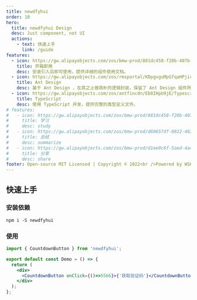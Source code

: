 ```yaml
---
title: newdfyhui
order: 10
hero:
  title: newdfyhui Design
  desc: Just component, not UI
  actions:
    - text: 快速上手
      link: /guide
features:
  - icon: https://gw.alipayobjects.com/zos/bmw-prod/881dc458-f20b-407b-947a-95104b5ec82b/k79dm8ih_w144_h144.png
    title: 开箱即用
    desc: 安装引入后即可使用，提供详细的组件使用文档。
  - icon: https://gw.alipayobjects.com/zos/rmsportal/KDpgvguMpGfqaHPjicRK.svg
    title: Ant Design
    desc: 基于 Ant Design ，在其之上做简朴的逻辑封装，保留了 Ant Design 组件所有功能。
  - icon: https://gw.alipayobjects.com/zos/antfincdn/Eb8IHpb9jE/Typescript_logo_2020.svg
    title: TypeScript
    desc: 使用 TypeScript 开发，提供完整的类型定义文件。
# features:
#   - icon: https://gw.alipayobjects.com/zos/bmw-prod/881dc458-f20b-407b-947a-95104b5ec82b/k79dm8ih_w144_h144.png
#     title: 学习
#     desc: study
#   - icon: https://gw.alipayobjects.com/zos/bmw-prod/d60657df-0822-4631-9d7c-e7a869c2f21c/k79dmz3q_w126_h126.png
#     title: 总结
#     desc: summarize
#   - icon: https://gw.alipayobjects.com/zos/bmw-prod/d1ee0c6f-5aed-4a45-a507-339a4bfe076c/k7bjsocq_w144_h144.png
#     title: 分享
#     desc: share
footer: Open-source MIT Licensed | Copyright © 2022<br />Powered by WSK
---
```


## 快速上手

### 安装依赖

```
npm i -S newdfyhui
```

### 使用

```jsx | pure
import { CountdownButton } from 'newdfyhui';

export default const Demo = () => {
  return (
    <div>
      <CountdownButton onClick={()=>5566}>{'获取验证码'}</CountdownButton>
    </div>
  );
};
```
